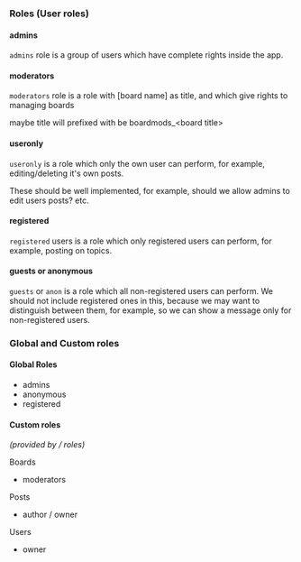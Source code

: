 ### Roles (User roles)

#### admins

`admins` role is a group of users which have complete rights inside the app.

#### moderators 

`moderators` role is a role with [board name] as title, and which give rights to managing boards

maybe title will prefixed with be boardmods\_\<board title\>

#### useronly

`useronly` is a role which only the own user can perform, for example, editing/deleting it's own posts.

These should be well implemented, for example, should we allow admins to edit users posts? etc.

#### registered

`registered` users is a role which only registered users can perform, for example, posting on topics.

#### guests or anonymous

`guests` or `anon` is a role which all non-registered users can perform. We should not include registered ones in this, because we may want to distinguish between them, for example, so we can show a message only for non-registered users.

### Global and Custom roles

#### Global Roles

* admins
* anonymous
* registered

#### Custom roles

*(provided by / roles)*

Boards

* moderators

Posts

* author / owner

Users

* owner
